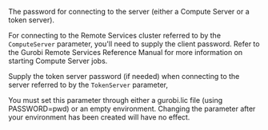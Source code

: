 The password for connecting to the server (either a Compute Server or a token server).

For connecting to the Remote Services cluster referred to by the `ComputeServer` parameter, you'll need to supply the
client password. Refer to the Gurobi Remote Services Reference Manual for more information on starting Compute Server
jobs.

Supply the token server password (if needed) when connecting to the server referred to by the `TokenServer` parameter,

You must set this parameter through either a gurobi.lic file (using PASSWORD=pwd) or an empty environment. Changing the
parameter after your environment has been created will have no effect.